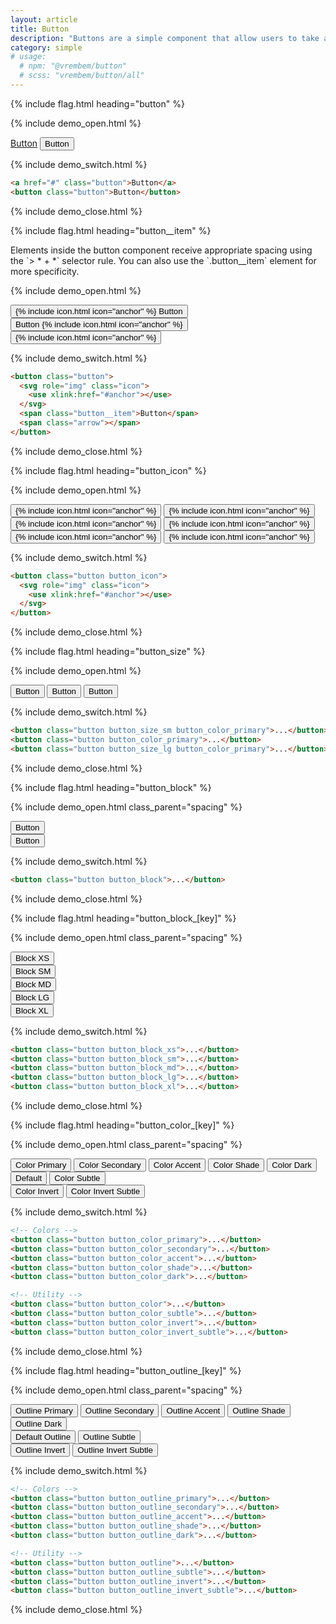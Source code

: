 ```yaml
---
layout: article
title: Button
description: "Buttons are a simple component that allow users to take actions."
category: simple
# usage:
  # npm: "@vrembem/button"
  # scss: "vrembem/button/all"
---
```


{% include flag.html heading="button" %}

{% include demo_open.html %}

<div class="level level_wrap">
  <a href="#" class="button">Button</a>
  <button class="button">Button</button>
</div>

{% include demo_switch.html %}

```html
<a href="#" class="button">Button</a>
<button class="button">Button</button>
```

{% include demo_close.html %}

{% include flag.html heading="button__item" %}

<div class="type" markdown="1">
Elements inside the button component receive appropriate spacing using the `> * + *` selector rule. You can also use the `.button__item` element for more specificity.
</div>

{% include demo_open.html %}

<div class="level level_wrap">
  <button class="button button_color_primary">
    {% include icon.html icon="anchor" %}
    <span class="button__item">Button</span>
    <span class="arrow"></span>
  </button>
  <button class="button button_color_primary">
    <span class="button__item">Button</span>
    {% include icon.html icon="anchor" %}
    <span class="arrow"></span>
  </button>
  <button class="button button_color_primary">
    {% include icon.html icon="anchor" %}
    <span class="arrow"></span>
  </button>
</div>

{% include demo_switch.html %}

```html
<button class="button">
  <svg role="img" class="icon">
    <use xlink:href="#anchor"></use>
  </svg>
  <span class="button__item">Button</span>
  <span class="arrow"></span>
</button>
```

{% include demo_close.html %}

{% include flag.html heading="button_icon" %}

{% include demo_open.html %}

<div class="level level_wrap">
  <button class="button button_size_sm button_icon">
    {% include icon.html icon="anchor" %}
  </button>
  <button class="button button_size_sm button_icon button_color_primary">
    {% include icon.html icon="anchor" %}
  </button>
  <button class="button button_icon">
    {% include icon.html icon="anchor" %}
  </button>
  <button class="button button_icon button_color_primary">
    {% include icon.html icon="anchor" %}
  </button>
  <button class="button button_size_lg button_icon">
    {% include icon.html icon="anchor" %}
  </button>
  <button class="button button_size_lg button_icon button_color_primary">
    {% include icon.html icon="anchor" %}
  </button>
</div>

{% include demo_switch.html %}

```html
<button class="button button_icon">
  <svg role="img" class="icon">
    <use xlink:href="#anchor"></use>
  </svg>
</button>
```

{% include demo_close.html %}

{% include flag.html heading="button_size" %}

{% include demo_open.html %}

<div class="level level_wrap">
  <button class="button button_size_sm button_color_primary">
    <span>Button</span>
  </button>
  <button class="button button_color_primary">
    <span>Button</span>
  </button>
  <button class="button button_size_lg button_color_primary">
    <span>Button</span>
  </button>
</div>

{% include demo_switch.html %}

```html
<button class="button button_size_sm button_color_primary">...</button>
<button class="button button_color_primary">...</button>
<button class="button button_size_lg button_color_primary">...</button>
```

{% include demo_close.html %}

{% include flag.html heading="button_block" %}

{% include demo_open.html class_parent="spacing" %}

<div class="demo__group">
  <button class="button button_block button_color_primary">Button</button>
</div>

<div class="demo__group">
  <button class="button button_block button_color_secondary">Button</button>
</div>

{% include demo_switch.html %}

```html
<button class="button button_block">...</button>
```

{% include demo_close.html %}

{% include flag.html heading="button_block_[key]" %}

{% include demo_open.html class_parent="spacing" %}

<div class="demo__group">
  <button class="button button_block_xs button_color_secondary">Block XS</button>
</div>

<div class="demo__group">
  <button class="button button_block_sm button_color_secondary">Block SM</button>
</div>

<div class="demo__group">
  <button class="button button_block_md button_color_secondary">Block MD</button>
</div>

<div class="demo__group">
  <button class="button button_block_lg button_color_secondary">Block LG</button>
</div>

<div class="demo__group">
  <button class="button button_block_xl button_color_secondary">Block XL</button>
</div>

{% include demo_switch.html %}

```html
<button class="button button_block_xs">...</button>
<button class="button button_block_sm">...</button>
<button class="button button_block_md">...</button>
<button class="button button_block_lg">...</button>
<button class="button button_block_xl">...</button>
```

{% include demo_close.html %}

{% include flag.html heading="button_color_[key]" %}

{% include demo_open.html class_parent="spacing" %}

<div class="demo__group">
  <div class="level level_wrap">
    <button class="button button_color_primary">Color Primary</button>
    <button class="button button_color_secondary">Color Secondary</button>
    <button class="button button_color_accent">Color Accent</button>
    <button class="button button_color_shade">Color Shade</button>
    <button class="button button_color_dark">Color Dark</button>
  </div>
</div>

<div class="demo__group">
  <div class="level level_wrap">
    <button class="button">Default</button>
    <button class="button button_color_subtle">Color Subtle</button>
  </div>
</div>

<div class="demo__group invert">
  <div class="level level_wrap">
    <button class="button button_color_invert">Color Invert</button>
    <button class="button button_color_invert_subtle">Color Invert Subtle</button>
  </div>
</div>

{% include demo_switch.html %}

```html
<!-- Colors -->
<button class="button button_color_primary">...</button>
<button class="button button_color_secondary">...</button>
<button class="button button_color_accent">...</button>
<button class="button button_color_shade">...</button>
<button class="button button_color_dark">...</button>

<!-- Utility -->
<button class="button button_color">...</button>
<button class="button button_color_subtle">...</button>
<button class="button button_color_invert">...</button>
<button class="button button_color_invert_subtle">...</button>
```

{% include demo_close.html %}

{% include flag.html heading="button_outline_[key]" %}

{% include demo_open.html class_parent="spacing" %}

<div class="demo__group">
  <div class="level level_wrap">
    <button class="button button_outline_primary">Outline Primary</button>
    <button class="button button_outline_secondary">Outline Secondary</button>
    <button class="button button_outline_accent">Outline Accent</button>
    <button class="button button_outline_shade">Outline Shade</button>
    <button class="button button_outline_dark">Outline Dark</button>
  </div>
</div>

<div class="demo__group">
  <div class="level level_wrap">
    <button class="button button_outline">Default Outline</button>
    <button class="button button_outline_subtle">Outline Subtle</button>
  </div>
</div>

<div class="demo__group invert">
  <div class="level level_wrap">
    <button class="button button_outline_invert">Outline Invert</button>
    <button class="button button_outline_invert_subtle">Outline Invert Subtle</button>
  </div>
</div>

{% include demo_switch.html %}

```html
<!-- Colors -->
<button class="button button_outline_primary">...</button>
<button class="button button_outline_secondary">...</button>
<button class="button button_outline_accent">...</button>
<button class="button button_outline_shade">...</button>
<button class="button button_outline_dark">...</button>

<!-- Utility -->
<button class="button button_outline">...</button>
<button class="button button_outline_subtle">...</button>
<button class="button button_outline_invert">...</button>
<button class="button button_outline_invert_subtle">...</button>
```

{% include demo_close.html %}
